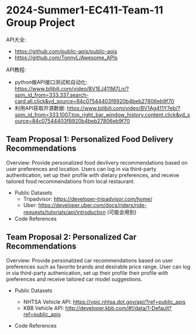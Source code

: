 2024-Summer1-EC411-Team-11 Group Project
=========================================
API大全:
- https://github.com/public-apis/public-apis
- https://github.com/TonnyL/Awesome_APIs

API教程:
- python做API接口测试和自动化: https://www.bilibili.com/video/BV1EJ411M7Ln/?spm_id_from=333.337.search-card.all.click&vd_source=84c07544403f8920b4beb27806eb9f70
- 利用API获取开源数据: https://www.bilibili.com/video/BV1Ag411Y7eb/?spm_id_from=333.1007.top_right_bar_window_history.content.click&vd_source=84c07544403f8920b4beb27806eb9f70
 
Team Proposal 1: Personalized Food Delivery Recommendations
-----------------------------------------------------------
Overview:
Provide personalized food devlivery recommendations based on user preferences and location. Users can log in via third-party authentication, set up their profile with dietary preferences, and receive tailored food recommendations from local restaurant.
- Public Datasets
	- Tripadvisor: https://developer-tripadvisor.com/home/
	- Uber: https://developer.uber.com/docs/riders/ride-requests/tutorials/api/introduction (可能会用到)
- Code References

Team Proposal 2: Personalized Car Recommendations
-------------------------------------------------
Overview:
Provide personalized car recommendations based on user preferences such as favorite brands and desirable price range. User can log in via third-party authenication, set up their profile their profile with preferences and receive tailored car model suggestions.
- Public Datasets
	- NHTSA Vehicle API: https://vpic.nhtsa.dot.gov/api/?ref=public_apis
	- KBB Vehicle API: http://developer.kbb.com/#!/data/1-Default?ref=public_apis

- Code References

